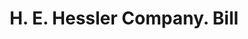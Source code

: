 ---
doi: 10.7916/D8J97JNW
date_other: '1900'
date_other_textual: 1900-1999
form: printed ephemera
genre:
- Invoices
name:
- H. E. Hessler Company
object_in_context_url: https://biggert.cul.columbia.edu/items/view/ave_biggert_01921
subject_hierarchical_geographic:
- Syracuse, New York, United States
subject_name:
- H. E. Hessler Company
title: H. E. Hessler Company. Bill
sort_title: H. E. Hessler Company. Bill
call_number: ave_biggert_01921
coordinates:
- 43.04694444444444,-76.14444444444445
pid: ave_biggert_01921
identifiers: ave_biggert_01921
thumbnail: https://derivativo-2.library.columbia.edu/iiif/2/ldpd:490694/full/!256,256/0/native.jpg
permalink: "/items/ave_biggert_01921/"
layout: iiif-image-page
---